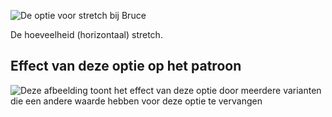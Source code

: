 ![De optie voor stretch bij Bruce](./stretch.svg)

De hoeveelheid (horizontaal) stretch.

## Effect van deze optie op het patroon

![Deze afbeelding toont het effect van deze optie door meerdere varianten die een andere waarde hebben voor deze optie te vervangen](bruce_stretch_sample.svg "Effect van deze optie op het patroon")
